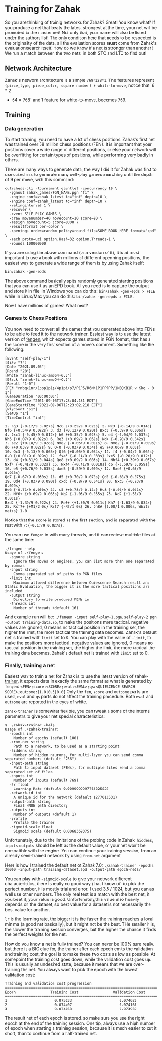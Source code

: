 # Training for Zahak

So you are thinking of trainig networks for Zahak? Great! You know what? If you
produce a net that beats the latest strongest at the time, your net will be
promoted to the master net! Not only that, your name will also be listed under
the authors list! The only condition here that needs to be respected is the
originality of the data, all the evaluation scores **must** come from Zahak's
evaluation/search itself. How do we know if a net is stronger than another? We
run a match between the two nets, in both STC and LTC to find out!

## Network Architecture

Zahak's network architecture is a simple `769*128*1`. The features represent
`(piece_type, piece_color, square number) + white-to-move`, notice that `6 * 2
* 64 = 768` and 1 feature for white-to-move, becomes 769.

## Training

### Data generation

To start training, you need to have a lot of chess positions. Zahak's first net
was trained over 58 million chess positions (FEN). It is important that your
positions cover a wide range of different positions, or else your network will
be overfitting for certain types of positions, while performing very badly in
others.

There are many ways to generate data, the way I did it for Zahak was first to
use `cutechess` to generate many self-play games searching until the depth of 9
per move, with this command:

```
cutechess-cli -tournament gauntlet -concurrency 15 \
  -pgnout zahak_games/PGN_NAME.pgn "fi" \
  -engine conf=zahak_latest tc="inf" depth=10 \
  -engine conf=zahak_latest tc="inf" depth=10 \
  -ratinginterval 1 \
  -recover \
  -event SELF_PLAY_GAMES \
  -draw movenumber=40 movecount=10 score=20 \
  -resign movecount=5 score=1000 \
  -resultformat per-color \
  -openings order=random policy=round file=SOME_BOOK_HERE format="epd" \
  -each proto=uci option.Hash=32 option.Threads=1 \
  -rounds 100000000
```

If you are using the above command (or a version of it), it is at most
important to use a book with millions of different openning positions, the
easiest way to generate a wide range of them is by using Zahak itself:

```
bin/zahak -gen-epds
```

The above command basically spits randomly generated starting positions that
you can use it as an EPD book. All you need is to capture the output and store
it in file, In Windows you can do this: `bin\zahak -gen-epds > FILE` while in
Linux/Mac you can do this: `bin/zahak -gen-epds > FILE`.

Now I have millions of games! What next?

### Games to Chess Positions 

You now need to convert all the games that you generated above into FENs to be
able to feed it to the network trainer. Easiest way is to use the latest
version of [fengen](https://github.com/amanjpro/fengen/releases), which expects
games stored in PGN format, that has a the score in the very first section of a
move's comment. Something like the following:

```
[Event "self-play-1"]
[Site "?"]
[Date "2021.09.06"]
[Round "28"]
[White "zahak-linux-amd64-6.2"]
[Black "zahak-linux-amd64-6.2"]
[Result "1-0"]
[FEN "rnbqk1nr/1ppp1p1p/4p1pb/p7/P1P5/R6N/1P1PPPPP/1NBQKB1R w Kkq - 0 1"]
[GameDuration "00:00:01"]
[GameEndTime "2021-09-06T17:23:04.131 EDT"]
[GameStartTime "2021-09-06T17:23:02.218 EDT"]
[PlyCount "51"]
[SetUp "1"]
[TimeControl "inf"]

1. Rg3 {-0.17/9 0.027s} Nc6 {+0.29/9 0.022s} 2. Nc3 {-0.14/9 0.014s}
Nf6 {+0.54/9 0.022s} 3. d3 {+0.12/9 0.020s} Bxc1 {+0.39/9 0.006s}
4. Qxc1 {-0.45/9 0.012s} h6 {+0.35/9 0.028s} 5. e4 {-0.04/9 0.037s}
Nh5 {+0.07/9 0.022s} 6. Re3 {+0.09/9 0.052s} Nd4 {-0.20/9 0.042s}
7. Be2 {+0.18/9 0.028s} Nxe2 {-0.05/9 0.021s} 8. Nxe2 {-0.01/9 0.019s}
d6 {+0.03/9 0.022s} 9. O-O {-0.03/9 0.034s} e5 {+0.06/9 0.030s}
10. Qc3 {-0.13/9 0.065s} Qf6 {+0.05/9 0.064s} 11. f4 {-0.04/9 0.069s}
O-O {+0.01/9 0.029s} 12. fxe5 {-0.14/9 0.033s} Qxe5 {-0.28/9 0.012s}
13. d4 {+0.31/9 0.044s} Qe8 {+0.09/9 0.083s} 14. Nhf4 {+0.39/9 0.057s}
Nxf4 {-0.41/9 0.032s} 15. Nxf4 {+0.41/9 0.018s} c6 {-0.59/9 0.059s}
16. e5 {+0.76/9 0.035s} dxe5 {-0.59/9 0.009s} 17. Rxe5 {+0.65/9 0.033s}
Qd7 {-0.67/9 0.030s} 18. d5 {+0.70/9 0.070s} Qd8 {-0.68/9 0.075s}
19. Qd4 {+0.83/9 0.090s} cxd5 {-0.87/9 0.041s} 20. Nxd5 {+0.93/9 0.019s}
Be6 {-0.71/9 0.050s} 21. c5 {+0.78/9 0.12s} Rc8 {-0.90/9 0.042s}
22. Nf6+ {+0.69/9 0.065s} Kg7 {-1.03/9 0.055s} 23. Nd7 {+1.55/9 0.011s}
Bxd7 {-1.39/9 0.022s} 24. Re8+ {+1.50/9 0.011s} Kh7 {-1.63/9 0.034s}
25. Rxf7+ {+M1/2 0s} Rxf7 {-M2/1 0s} 26. Qh8# {0.00/1 0.006s, White mates} 1-0
```

Notice that the score is stored as the first section, and is separated with the
rest with `/`: `{-0.17/9 0.027s}`.

You can use `fengen` in with many threads, and it can recieve multiple files at
the same time:

```
./fengen -help
Usage of ./fengen:
  -ignore string
    Ignore the moves of engines, you can list more than one separated by commas
  -input string
    Comma separated set of paths to PGN files
  -limit int
    Maximum allowed difference between Quiescence Search result and Static Evaluation, the bigger it is the more tactical positions are included
  -output string
    Directory to write produced FENs in
  -threads int
    Number of threads (default 16)
```

And example run will be: `./fengen -input self-play-1.pgn,self-play-2.pgn
-output training-data.ep`, to make the positions more tactical. negative values
are ignored, 0 means no tactical position in the training set, the higher the
limit, the more tactical the training data becomes. Zahak's default net is
trained with `limit` set to 0.  You can play with the value of `-limit`, to
make the positions more tactical. negative values are ignored, 0 means no
tactical position in the training set, the higher the limit, the more tactical
the training data becomes. Zahak's default net is trained with `limit` set to
0.

### Finally, training a net

Easiest way to train a net for Zahak is to use the latest version of
[zahak-trainer](https://github.com/amanjpro/zahak-trainer/releases), it expects
data in exactly the same format as what is generated by `fengen`:
`<FEN>;score:<SCORE>;eval:<EVAL>;qs:<QUIESCENCE SEARCH
SCORE>;outcome:[1.0|0.5|0.0]` Only the `fen`, `score` and `outcome` parts are
used, `eval` and `qs` parts do not affect the training procedure. Both `eval`
and `outcome` are reported in the eyes of white.

`zahak-trainer` is somewhat flexible, you can tweak a some of the internal
parametrs to give your net special characteristics:

```
$ ./zahak-trainer -help
Usage of ./zahak-trainer:
  -epochs int
    Number of epochs (default 100)
  -from-net string
    Path to a network, to be used as a starting point
  -hiddens string
    Number of hidden neurons, for multi-layer you can send comma separated numbers (default "256")
  -input-path string
    Path to input dataset (FENs), for multiple files send a comma separated set of files
  -inputs int
    Number of inputs (default 769)
  -lr float
    Learning Rate (default 0.009999999776482582)
  -network-id int
    A unique id for the network (default 1277010531)
  -output-path string
    Final NNUE path directory
  -outputs int
    Number of outputs (default 1)
  -profile
    Profile the trainer
  -sigmoid-scale float
    Sigmoid scale (default 0.0068359375)
```

Unfortunately, due to the limitations of the probing code in Zahak, `hiddens`,
`inputs` `outputs` should be left as the default value, or your net won't be
compatible with the engine. You can continue your training session, from an
already semi-trained network by using `from-net` argument.

Here is how I trained the default net of Zahak 7.0: `./zahak-trainer -epochs
30000 -input-path training-dataset.epd -output-path epoch-nets/`

You can play with `-sigmoid-scale` to give your network different
characteristics, there is really no good way (that I know of) to pick the
perfect number, it is mostly trial and error. I used 3.5 / 1024, but you can as
well use other numbers. The only real test is a match with the best net, if you
beat it, your value is good. Unfortunately,this value also heavily depends on
the dataset, so best value for a dataset is not necessarily the best value for
another.

`lr` is the learning rate, the bigger it is the faster the training reaches a
local minima (a good net basically), but it might not be the best. THe smaller
it is, the slower the training session converges, but the higher the chance it
finds the perfect weights for the net.

How do you know a net is fully trained? You can never be 100% sure really, but
there is a BIG clue for, the trainer after each epoch emits the validation and
training cost, the goal is to make these two costs as low as possible. At
somepoint the training cost goes down, while the validation cost goes up. This
is usually an undesired state, because it means that we are over-training the
net. You always want to pick the epoch with the lowest validation cost:

```
Training and validation cost progression
==============================================================================
Epoch                Training Cost                Validation Cost
==============================================================================
1                      0.075133                      0.074623
2                      0.074407                      0.074167
3                      0.074063                      0.073939
```

The result net of each epoch is stored, so make sure you use the right epoch at
the end of the training session. One tip, always use a high number of epoch
when starting a training session, because it is much easier to cut it short,
than to continue from a half-trained net.
